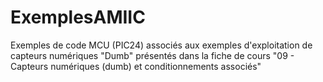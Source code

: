 # ExemplesAMIIC
Exemples de code MCU (PIC24) associés aux exemples d'exploitation de capteurs numériques "Dumb" présentés dans la fiche de cours "09 - Capteurs numériques (dumb) et conditionnements associés"
